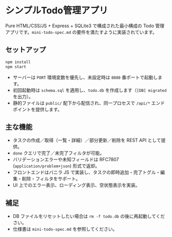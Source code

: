 # シンプルTodo管理アプリ

Pure HTML/CSS/JS + Express + SQLite3 で構成された最小構成の Todo 管理アプリです。`mini-todo-spec.md` の要件を満たすように実装されています。

## セットアップ

```bash
npm install
npm start
```

- サーバーは `PORT` 環境変数を優先し、未設定時は `8080` 番ポートで起動します。
- 初回起動時は `schema.sql` を適用し、`todo.db` を作成します（`[DB] migrated` を出力）。
- 静的ファイルは `public/` 配下から配信され、同一プロセスで `/api/*` エンドポイントを提供します。

## 主な機能

- タスクの作成／取得（一覧・詳細）／部分更新／削除を REST API として提供。
- `done` クエリで完了／未完了フィルタが可能。
- バリデーションエラーや未知フィールドは RFC7807 (`application/problem+json`) 形式で返却。
- フロントエンドはバニラ JS で実装し、タスクの即時追加・完了トグル・編集・削除・フィルタをサポート。
- UI 上でのエラー表示、ローディング表示、空状態表示を実装。

## 補足

- DB ファイルをリセットしたい場合は `rm -f todo.db` の後に再起動してください。
- 仕様書は `mini-todo-spec.md` を参照してください。
